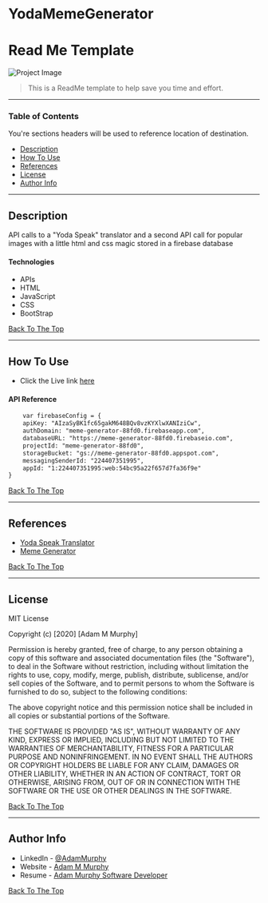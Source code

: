 # YodaMemeGenerator


# Read Me Template

![Project Image](https://icdn2.digitaltrends.com/image/digitaltrends/baby-yoda.jpg)


> This is a ReadMe template to help save you time and effort.

---

### Table of Contents
You're sections headers will be used to reference location of destination.

- [Description](#description)
- [How To Use](#how-to-use)
- [References](#references)
- [License](#license)
- [Author Info](#author-info)

---

## Description

API calls to a "Yoda Speak" translator and a second API call for popular images with a little html and css magic stored in a firebase database

#### Technologies

- APIs
- HTML
- JavaScript
- CSS
- BootStrap

[Back To The Top](#read-me-template)

---

## How To Use

- Click the Live link [here](https://adamm285.github.io/YodaMemeGenerator/)
#### API Reference

```html
    var firebaseConfig = {
    apiKey: "AIzaSyBK1fc65gakM648BQv8vzKYXlwXANIziCw",
    authDomain: "meme-generator-88fd0.firebaseapp.com",
    databaseURL: "https://meme-generator-88fd0.firebaseio.com",
    projectId: "meme-generator-88fd0",
    storageBucket: "gs://meme-generator-88fd0.appspot.com",
    messagingSenderId: "224407351995",
    appId: "1:224407351995:web:54bc95a22f657d7fa36f9e"
}
```
[Back To The Top](#read-me-template)

---

## References

- [Yoda Speak Translator](https://rapidapi.com/orthosie/api/yoda-translator)
- [Meme Generator](https://rapidapi.com/ronreiter/api/meme-generator)

[Back To The Top](#read-me-template)

---

## License

MIT License

Copyright (c) [2020] [Adam M Murphy]

Permission is hereby granted, free of charge, to any person obtaining a copy
of this software and associated documentation files (the "Software"), to deal
in the Software without restriction, including without limitation the rights
to use, copy, modify, merge, publish, distribute, sublicense, and/or sell
copies of the Software, and to permit persons to whom the Software is
furnished to do so, subject to the following conditions:

The above copyright notice and this permission notice shall be included in all
copies or substantial portions of the Software.

THE SOFTWARE IS PROVIDED "AS IS", WITHOUT WARRANTY OF ANY KIND, EXPRESS OR
IMPLIED, INCLUDING BUT NOT LIMITED TO THE WARRANTIES OF MERCHANTABILITY,
FITNESS FOR A PARTICULAR PURPOSE AND NONINFRINGEMENT. IN NO EVENT SHALL THE
AUTHORS OR COPYRIGHT HOLDERS BE LIABLE FOR ANY CLAIM, DAMAGES OR OTHER
LIABILITY, WHETHER IN AN ACTION OF CONTRACT, TORT OR OTHERWISE, ARISING FROM,
OUT OF OR IN CONNECTION WITH THE SOFTWARE OR THE USE OR OTHER DEALINGS IN THE
SOFTWARE.

[Back To The Top](#read-me-template)

---

## Author Info

- LinkedIn - [@AdamMurphy](https://Linkedin.com/in/Adam-Murphy-73690bbb/)
- Website - [Adam M Murphy](https://adamm285.github.io/AdamMurphy'sPortfolio/)
- Resume - [Adam Murphy Software Developer](https://docs.google.com/document/d/1GLxDLwlrQkmdugH2Xl9MsOv5Rz6rmzqqSrbzfTZ-R3E/edit?usp=sharing)

[Back To The Top](#read-me-template)
